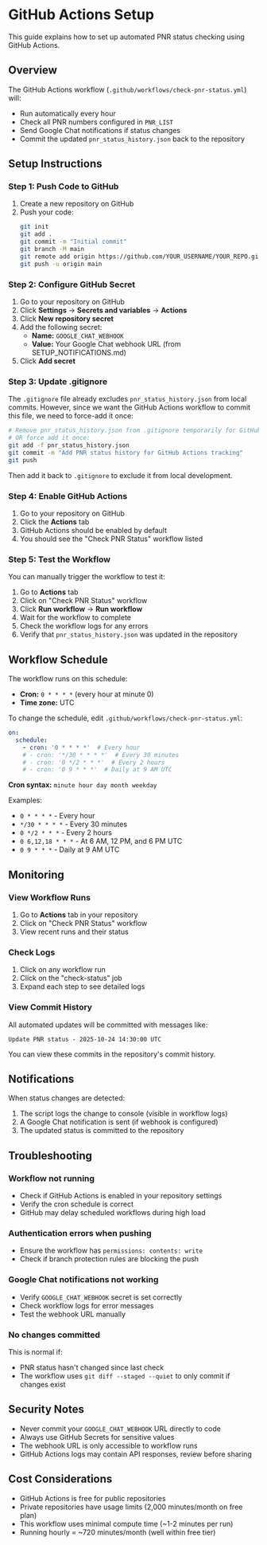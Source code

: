 # GitHub Actions Setup

This guide explains how to set up automated PNR status checking using GitHub Actions.

## Overview

The GitHub Actions workflow (`.github/workflows/check-pnr-status.yml`) will:
- Run automatically every hour
- Check all PNR numbers configured in `PNR_LIST`
- Send Google Chat notifications if status changes
- Commit the updated `pnr_status_history.json` back to the repository

## Setup Instructions

### Step 1: Push Code to GitHub

1. Create a new repository on GitHub
2. Push your code:
   ```bash
   git init
   git add .
   git commit -m "Initial commit"
   git branch -M main
   git remote add origin https://github.com/YOUR_USERNAME/YOUR_REPO.git
   git push -u origin main
   ```

### Step 2: Configure GitHub Secret

1. Go to your repository on GitHub
2. Click **Settings** → **Secrets and variables** → **Actions**
3. Click **New repository secret**
4. Add the following secret:
   - **Name:** `GOOGLE_CHAT_WEBHOOK`
   - **Value:** Your Google Chat webhook URL (from SETUP_NOTIFICATIONS.md)
5. Click **Add secret**

### Step 3: Update .gitignore

The `.gitignore` file already excludes `pnr_status_history.json` from local commits. However, since we want the GitHub Actions workflow to commit this file, we need to force-add it once:

```bash
# Remove pnr_status_history.json from .gitignore temporarily for GitHub Actions
# OR force add it once:
git add -f pnr_status_history.json
git commit -m "Add PNR status history for GitHub Actions tracking"
git push
```

Then add it back to `.gitignore` to exclude it from local development.

### Step 4: Enable GitHub Actions

1. Go to your repository on GitHub
2. Click the **Actions** tab
3. GitHub Actions should be enabled by default
4. You should see the "Check PNR Status" workflow listed

### Step 5: Test the Workflow

You can manually trigger the workflow to test it:

1. Go to **Actions** tab
2. Click on "Check PNR Status" workflow
3. Click **Run workflow** → **Run workflow**
4. Wait for the workflow to complete
5. Check the workflow logs for any errors
6. Verify that `pnr_status_history.json` was updated in the repository

## Workflow Schedule

The workflow runs on this schedule:
- **Cron:** `0 * * * *` (every hour at minute 0)
- **Time zone:** UTC

To change the schedule, edit `.github/workflows/check-pnr-status.yml`:

```yaml
on:
  schedule:
    - cron: '0 * * * *'  # Every hour
    # - cron: '*/30 * * * *'  # Every 30 minutes
    # - cron: '0 */2 * * *'  # Every 2 hours
    # - cron: '0 9 * * *'  # Daily at 9 AM UTC
```

**Cron syntax:** `minute hour day month weekday`

Examples:
- `0 * * * *` - Every hour
- `*/30 * * * *` - Every 30 minutes
- `0 */2 * * *` - Every 2 hours
- `0 6,12,18 * * *` - At 6 AM, 12 PM, and 6 PM UTC
- `0 9 * * *` - Daily at 9 AM UTC

## Monitoring

### View Workflow Runs

1. Go to **Actions** tab in your repository
2. Click on "Check PNR Status" workflow
3. View recent runs and their status

### Check Logs

1. Click on any workflow run
2. Click on the "check-status" job
3. Expand each step to see detailed logs

### View Commit History

All automated updates will be committed with messages like:
```
Update PNR status - 2025-10-24 14:30:00 UTC
```

You can view these commits in the repository's commit history.

## Notifications

When status changes are detected:
1. The script logs the change to console (visible in workflow logs)
2. A Google Chat notification is sent (if webhook is configured)
3. The updated status is committed to the repository

## Troubleshooting

### Workflow not running

- Check if GitHub Actions is enabled in your repository settings
- Verify the cron schedule is correct
- GitHub may delay scheduled workflows during high load

### Authentication errors when pushing

- Ensure the workflow has `permissions: contents: write`
- Check if branch protection rules are blocking the push

### Google Chat notifications not working

- Verify `GOOGLE_CHAT_WEBHOOK` secret is set correctly
- Check workflow logs for error messages
- Test the webhook URL manually

### No changes committed

This is normal if:
- PNR status hasn't changed since last check
- The workflow uses `git diff --staged --quiet` to only commit if changes exist

## Security Notes

- Never commit your `GOOGLE_CHAT_WEBHOOK` URL directly to code
- Always use GitHub Secrets for sensitive values
- The webhook URL is only accessible to workflow runs
- GitHub Actions logs may contain API responses, review before sharing

## Cost Considerations

- GitHub Actions is free for public repositories
- Private repositories have usage limits (2,000 minutes/month on free plan)
- This workflow uses minimal compute time (~1-2 minutes per run)
- Running hourly = ~720 minutes/month (well within free tier)
